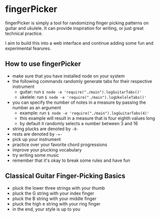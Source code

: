 # fingerPicker
fingerPicker is simply a tool for randomizing finger picking patterns on guitar and ukulele. It can provide inspiration for writing, or just great technical practice.

I aim to build this into a web interface and continue adding some fun and experimental fearures.

## How to use fingerPicker

- make sure that you have installed node on your system
- the following commands randomly generate tabs for their respective instrument
  - guitar: run `$ node -e 'require("./main").logGuitarTabs()'`
  - ukelele: run `$ node -e 'require("./main").logUkeleleTabs()'`
- you can specify the number of notes in a measure by passing the number as an argument
  - example: run `$ node -e 'require("./main").logGuitarTabs(4)'`
  - this example will result in a measure that is four eighth values long
  - by default it randomly selects a number between 3 and 16
- string plucks are denoted by `-0-`
- rests are denoted by `-=-`
- pick up your instrument
- practice over your favorite chord progressions
- improve your plucking vocabulary
- try writing some music
- remember that it's okay to break some rules and have fun

## Classical Guitar Finger-Picking Basics

- pluck the lower three strings with your thumb
- pluck the G string with your index finger
- pluck the B string with your middle finger
- pluck the high e string with your ring finger
- in the end, your style is up to you
